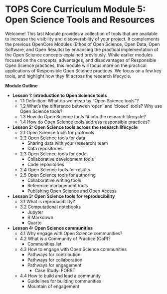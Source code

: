 # TOPS Core Curriculum Module 5: Open Science Tools and Resources

Welcome! This last Module provides a collection of tools that are available to increase the visibility and discoverability of your project. It complements the previous OpenCore Modules (Ethos of Open Science, Open Data, Open Software, and Open Results) by enhancing the practical implementation of the Open Science concepts explained previously. While earlier modules focused on the concepts, advantages, and disadvantages of Responsible Open Science practices, this module will focus more on the practical applications of Responsible Open Science practices. We focus on a few key tools, and highlight how they fit across the research lifecycle. 

**Module Outline** 

- **Lesson 1: Introduction to Open Science tools**
  - 1.1 Definition: What do we mean by “Open Science tools”?
  - 1.2 What’s the difference between ‘open’ and ‘closed’ tools? Why use Open Science tools?
  - 1.3 How do Open Science tools fit into the research lifecycle?
  - 1.4 How do Open Science tools address responsible practices?
- **Lesson 2: Open Science tools across the research lifecycle**
  - 2.1 Open Science tools for protocols
  - 2.2 Open Science tools for data
    - Sharing data with your (research) team
    - Data repositories
  - 2.3 Open Science tools for code
    - Collaborative development tools
    - Code repositories
  - 2.4 Open Science tools for results
  - 2.5 Open Science tools for authoring
    - Collaborative writing tools
    - Reference management tools
    - Publishing Open Science and Open Access
- **Lesson 3: Open Science tools for reproducibility**
  - 3.1 What is reproducibility?
  - 3.2 Computational notebooks
    - Jupyter
    - R Markdown
    - Quarto
- **Lesson 4: Open Science communities**
  - 4.1 Why engage with Open Science communities?
  - 4.2 What is a Community of Practice (CoP)?
    - Communities list
  - 4.3 How to engage with Open Science communities
    - Pathways for contribution
    - Pathways for collaboration
    - Pathways for engagement
      - Case Study: FORRT
  - 4.4 How to build and lead a community
    - Guidelines for building communities
    - Mountain of engagement

```{tableofcontents}
```
